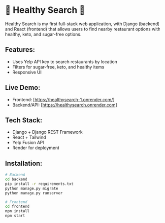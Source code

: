# 🍏 Healthy Search 🌟
Healthy Search is my first full-stack web application, with Django (backend) and React (frontend) that allows users to find nearby restaurant options with healthy, keto, and sugar-free options. 

## Features: 
- Uses Yelp API key to search restaurants by location
- Filters for sugar-free, keto, and healthy items
- Responsive UI

## Live Demo: 
- Frontend: [https://healthysearch-1.onrender.com/]
- Backend/API: [https://healthysearch.onrender.com]

## Tech Stack: 
- Django + Django REST Framework
- React + Tailwind
- Yelp Fusion API
- Render for deployment

## Installation: 
```bash
# Backend
cd backend
pip install -r requirements.txt
python manage.py migrate
python manage.py runserver

# Frontend
cd frontend
npm install
npm start

 
 
 

